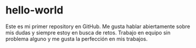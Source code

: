 # hello-world
Este es mi primer repository en GitHub.
Me gusta hablar abiertamente sobre mis dudas y siempre estoy en busca de retos.
Trabajo en equipo sin problema alguno y me gusta la perfección en mis trabajos.
